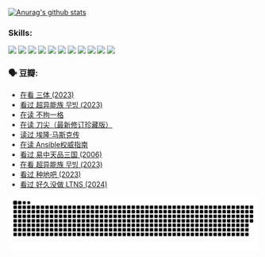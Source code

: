
[![Anurag's github stats](https://github-readme-stats.vercel.app/api?username=w940853815)](https://github.com/anuraghazra/github-readme-stats)

### Skills:

<code><img height="32" src="https://cdn.jsdelivr.net/npm/simple-icons@v5/icons/python.svg"></code>
<code><img height="32" src="https://cdn.jsdelivr.net/npm/simple-icons@v5/icons/javascript.svg"></code>
<code><img height="32" src="https://cdn.jsdelivr.net/npm/simple-icons@v5/icons/django.svg"></code>
<code><img height="32" src="https://cdn.jsdelivr.net/npm/simple-icons@v5/icons/flask.svg"></code>
<code><img height="32" src="https://cdn.jsdelivr.net/npm/simple-icons@v5/icons/vuetify.svg"></code>
<code><img height="32" src="https://cdn.jsdelivr.net/npm/simple-icons@v5/icons/git.svg"></code>
<code><img height="32" src="https://cdn.jsdelivr.net/npm/simple-icons@v5/icons/docker.svg"></code>
<code><img height="32" src="https://cdn.jsdelivr.net/npm/simple-icons@v5/icons/postgresql.svg"></code>
<code><img height="32" src="https://cdn.jsdelivr.net/npm/simple-icons@v5/icons/elasticsearch.svg"></code>
<code><img height="32" src="https://cdn.jsdelivr.net/npm/simple-icons@v5/icons/macos.svg"></code>
<code><img height="32" src="https://cdn.jsdelivr.net/npm/simple-icons@v5/icons/linux.svg"></code>

### 🗣 豆瓣:

<!-- DOUBAN-ACTIVITIES:START -->
- [在看 三体‎ (2023)](https://www.douban.com/people/136069238/status/4558185093/?_i=11242148)
- [看过 超异能族 무빙‎ (2023)](https://www.douban.com/people/136069238/status/4556824186/?_i=11242148)
- [在读 不拘一格](https://www.douban.com/people/136069238/status/4541712161/?_i=11242148)
- [在读 刀尖（最新修订珍藏版）](https://www.douban.com/people/136069238/status/4541711339/?_i=11242148)
- [读过 埃隆·马斯克传](https://www.douban.com/people/136069238/status/4541710351/?_i=11242148)
- [在读 Ansible权威指南](https://www.douban.com/people/136069238/status/4539151450/?_i=11242148)
- [看过 易中天品三国‎ (2006)](https://www.douban.com/people/136069238/status/4529910812/?_i=11242148)
- [在看 超异能族 무빙‎ (2023)](https://www.douban.com/people/136069238/status/4527291077/?_i=11242148)
- [看过 种地吧‎ (2023)](https://www.douban.com/people/136069238/status/4527289637/?_i=11242148)
- [看过 好久没做 LTNS‎ (2024)](https://www.douban.com/people/136069238/status/4527289515/?_i=11242148)
<!-- DOUBAN-ACTIVITIES:END -->


![Snake animation](https://raw.githubusercontent.com/w940853815/w940853815/output/github-contribution-grid-snake.svg)

<!--
**w940853815/w940853815** is a ✨ _special_ ✨ repository because its `README.md` (this file) appears on your GitHub profile.

Here are some ideas to get you started:

- 🔭 I’m currently working on ...
- 🌱 I’m currently learning ...
- 👯 I’m looking to collaborate on ...
- 🤔 I’m looking for help with ...
- 💬 Ask me about ...
- 📫 How to reach me: ...
- 😄 Pronouns: ...
- ⚡ Fun fact: ...
-->

